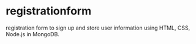 # registrationform
registration form to sign up
and store user information using HTML,
CSS, Node.js in MongoDB.
